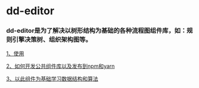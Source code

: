 <!--
 * @Author: Aiden
 * @Date: 2020-07-16 17:46:03
 * @LastEditTime: 2020-09-22 16:21:20
 * @LastEditors: Aiden
 * @Description: 
--> 
# dd-editor
### dd-editor是为了解决以树形结构为基础的各种流程图组件库，如：规则引擎决策树、组织架构图等。

[1、使用](./docs/use.md)

[2、如何开发公共组件库以及发布到npm和yarn](./docs/deploy.md)

[3、以此组件为基础学习数据结构和算法](./docs/learn.md)

